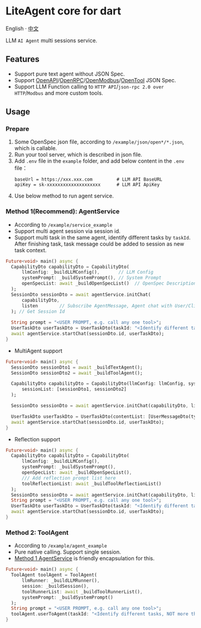 # LiteAgent core for dart

English · [中文](README-zh_CN.md)

LLM `AI Agent` multi sessions service.

## Features

- Support pure text agent without JSON Spec.
- Support  [OpenAPI](https://github.com/djbird2046/openapi_dart)/[OpenRPC](https://github.com/djbird2046/openrpc_dart)/[OpenModbus](https://github.com/LiteVar/openmodbus_dart)/[OpenTool](https://github.com/LiteVar/opentool_dart) JSON Spec.
- Support LLM Function calling to `HTTP API`/`json-rpc 2.0 over HTTP`/`Modbus` and more custom tools.

## Usage

### Prepare

1. Some OpenSpec json file, according to `/example/json/open*/*.json`, which is callable.
2. Run your tool server, which is described in json file.
3. Add `.env` file in the `example` folder, and add below content in the `.env` file：
     ```properties
     baseUrl = https://xxx.xxx.com         # LLM API BaseURL
     apiKey = sk-xxxxxxxxxxxxxxxxxxxx      # LLM API ApiKey
     ```
4. Use below method to run agent service.

### Method 1(Recommend): AgentService
- According to `/example/service_example`
- Support multi agent session via session id.
- Support multi task in the same agent, identify different tasks by `taskId`. After finishing task, task message could be added to session as new task context.

```dart
Future<void> main() async {
  CapabilityDto capabilityDto = CapabilityDto(
      llmConfig: _buildLLMConfig(),       // LLM Config
      systemPrompt: _buildSystemPrompt(), // System Prompt
      openSpecList: await _buildOpenSpecList()  // OpenSpec Description String List
  );
  SessionDto sessionDto = await agentService.initChat(
      capabilityDto,
      listen        // Subscribe AgentMessage, Agent chat with User/Client/LLM/Tools Role
  ); // Get Session Id
  
  String prompt = "<USER PROMPT, e.g. call any one tool>";
  UserTaskDto userTaskDto = UserTaskDto(taskId: "<Identify different tasks, NOT more than 36 chars>", contentList: [UserMessageDto(type: UserMessageDtoType.text, message: prompt)]);  // User Content List, support type text/imageUrl
  await agentService.startChat(sessionDto.id, userTaskDto);
}
```

- MultiAgent support

```dart
Future<void> main() async {
  SessionDto sessionDto1 = await _buildTextAgent();
  SessionDto sessionDto2 = await _buildToolAgent();

  CapabilityDto capabilityDto = CapabilityDto(llmConfig: llmConfig, systemPrompt: systemPrompt,
      sessionList: [sessionDto1, sessionDto2]
  );

  SessionDto sessionDto = await agentService.initChat(capabilityDto, listen);

  UserTaskDto userTaskDto = UserTaskDto(contentList: [UserMessageDto(type: UserMessageDtoType.text, message: prompt)]);
  await agentService.startChat(sessionDto.id, userTaskDto);
}
```

- Reflection support

```dart
Future<void> main() async {
  CapabilityDto capabilityDto = CapabilityDto(
      llmConfig: _buildLLMConfig(),
      systemPrompt: _buildSystemPrompt(),
      openSpecList: await _buildOpenSpecList(),
      /// Add reflection prompt list here
      toolReflectionList: await _buildToolReflectionList()
  );
  SessionDto sessionDto = await agentService.initChat(capabilityDto, listen);
  String prompt = "<USER PROMPT, e.g. call any one tool>";
  UserTaskDto userTaskDto = UserTaskDto(taskId: "<Identify different tasks, NOT more than 36 chars>", contentList: [UserMessageDto(type: UserMessageDtoType.text, message: prompt)]);
  await agentService.startChat(sessionDto.id, userTaskDto);
}
```

### Method 2: ToolAgent

- According to `/example/agent_example`
- Pure native calling. Support single session.
- [Method 1 AgentService](#method-1recommend-agentservice) is friendly encapsulation for this.

```dart
Future<void> main() async {
  ToolAgent toolAgent = ToolAgent(
      llmRunner: _buildLLMRunner(),
      session: _buildSession(),
      toolRunnerList: await _buildToolRunnerList(),
      systemPrompt: _buildSystemPrompt()
  );
  String prompt = "<USER PROMPT, e.g. call any one tool>";
  toolAgent.userToAgent(taskId: "<Identify different tasks, NOT more than 36 chars>", [Content(type: ContentType.text, message: prompt)]);
}
```